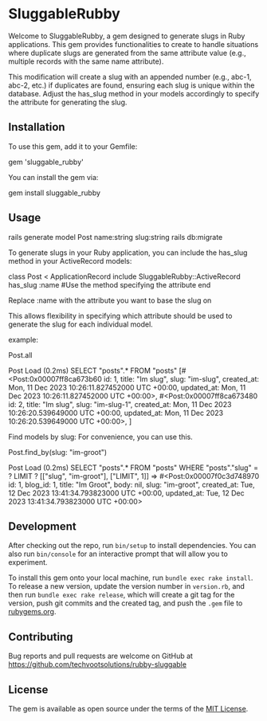 # SluggableRubby

Welcome to SluggableRubby, a gem designed to generate slugs in Ruby applications. This gem provides functionalities to create to handle situations where duplicate slugs are generated from the same attribute value (e.g., multiple records with the same name attribute).

This modification will create a slug with an appended number (e.g., abc-1, abc-2, etc.) if duplicates are found, ensuring each slug is unique within the database. Adjust the has_slug method in your models accordingly to specify the attribute for generating the slug.

## Installation

To use this gem, add it to your Gemfile:

gem 'sluggable_rubby'

You can install the gem via:

gem install sluggable_rubby

## Usage

rails generate model Post name:string slug:string
rails db:migrate

To generate slugs in your Ruby application, you can include the has_slug method in your ActiveRecord models:

class Post < ApplicationRecord
  include SluggableRubby::ActiveRecord
  has_slug :name #Use the method specifying the attribute
end

Replace :name with the attribute you want to base the slug on

This allows flexibility in specifying which attribute should be used to generate the slug for each individual model.

example:

Post.all

Post Load (0.2ms) SELECT "posts".\* FROM "posts"
  [#<Post:0x00007ff8ca673b60
  id: 1,
  title: "Im slug",
  slug: "im-slug",
  created_at: Mon, 11 Dec 2023 10:26:11.827452000 UTC +00:00,
  updated_at: Mon, 11 Dec 2023 10:26:11.827452000 UTC +00:00>,
  #<Post:0x00007ff8ca673480
  id: 2,
  title: "Im slug",
  slug: "im-slug-1",
  created_at: Mon, 11 Dec 2023 10:26:20.539649000 UTC +00:00,
  updated_at: Mon, 11 Dec 2023 10:26:20.539649000 UTC +00:00>,
  ]

Find models by slug:
For convenience, you can use this.

Post.find_by(slug: "im-groot")

  Post Load (0.2ms) SELECT "posts".\* FROM "posts" WHERE "posts"."slug" = ? LIMIT ? [["slug", "im-groot"], ["LIMIT", 1]]
  => #<Post:0x00007f0c3d748970
  id: 1,
  blog_id: 1,
  title: "Im Groot",
  body: nil,
  slug: "im-groot",
  created_at: Tue, 12 Dec 2023 13:41:34.793823000 UTC +00:00,
  updated_at: Tue, 12 Dec 2023 13:41:34.793823000 UTC +00:00>

## Development

After checking out the repo, run `bin/setup` to install dependencies. You can also run `bin/console` for an interactive prompt that will allow you to experiment.

To install this gem onto your local machine, run `bundle exec rake install`. To release a new version, update the version number in `version.rb`, and then run `bundle exec rake release`, which will create a git tag for the version, push git commits and the created tag, and push the `.gem` file to [rubygems.org](https://rubygems.org).

## Contributing

Bug reports and pull requests are welcome on GitHub at https://github.com/techvootsolutions/rubby-sluggable

## License

The gem is available as open source under the terms of the [MIT License](https://opensource.org/licenses/MIT).
